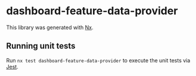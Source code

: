 # dashboard-feature-data-provider

This library was generated with [Nx](https://nx.dev).

## Running unit tests

Run `nx test dashboard-feature-data-provider` to execute the unit tests via [Jest](https://jestjs.io).
